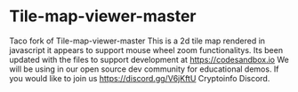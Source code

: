 # Tile-map-viewer-master

Taco fork of Tile-map-viewer-master This is a 2d tile map rendered in javascript it appears to support mouse wheel zoom functionalitys. Its been updated with the files to support development at https://codesandbox.io We will be using in our open source dev community for educational demos. If you would like to join us https://discord.gg/V6jKftU Cryptoinfo Discord.

